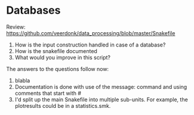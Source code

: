 # Databases
Review: https://github.com/veerdonk/data_processing/blob/master/Snakefile

1. How is the input construction handled in case of a database?
2. How is the snakefile documented
3. What would you improve in this script?

The answers to the questions follow now:
1. blabla
2. Documentation is done with use of the message: command and using comments that start with #
3. I'd split up the main Snakefile into multiple sub-units. For example, the plotresults could be in a statistics.smk.